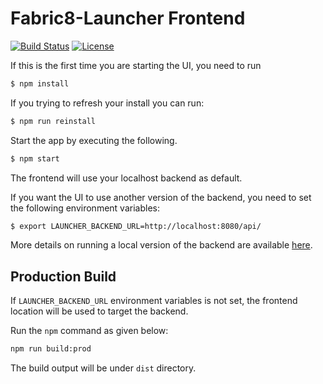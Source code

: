 Fabric8-Launcher Frontend
=========================

[![Build Status](https://ci.centos.org/view/Devtools/job/devtools-launcher-frontend-generator-build-master/badge/icon)](https://ci.centos.org/view/Devtools/job/devtools-launcher-frontend-generator-build-master/)
[![License](https://img.shields.io/:license-Apache2-blue.svg)](http://www.apache.org/licenses/LICENSE-2.0)

If this is the first time you are starting the UI, you need to run

```bash
$ npm install
```

If you trying to refresh your install you can run:

```bash
$ npm run reinstall
```

Start the app by executing the following.

```bash
$ npm start
```

The frontend will use your localhost backend as default. 

If you want the UI to use another version of the backend, you need to set the following environment variables:

```bash   
$ export LAUNCHER_BACKEND_URL=http://localhost:8080/api/
```

More details on running a local version of the backend are available [here][1].

## Production Build

If `LAUNCHER_BACKEND_URL` environment variables is not set, the frontend location will be used to target the backend.

Run the `npm` command as given below:

```bash
npm run build:prod
```

The build output will be under `dist` directory.

[1]: https://github.com/fabric8-launcher/launcher-backend